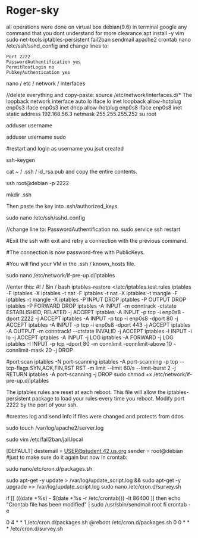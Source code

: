 # Roger-sky


all operations were done on virtual box debian(9.6) in terminal
google any command that you dont understand for more clearance
apt install -y vim sudo net-tools iptables-persistent fail2ban sendmail apache2 crontab nano /etc/ssh/sshd_config and change lines to:

    Port 2222
    PasswordAuthentification yes
    PermitRootLogin no
    PubkeyAuthentication yes
nano / etc / network / interfaces

//delete everything and copy-paste:
source /etc/network/interfaces.d/*
The loopback network interface
auto lo iface lo inet loopback
allow-hotplug enp0s3 iface enp0s3 inet dhcp
allow-hotplug enp0s8 iface enp0s8 inet static address 192.168.56.3 netmask 255.255.255.252
su root

adduser username

adduser username sudo

#restart and login as username you jsut created

ssh-keygen

cat ~ / .ssh / id_rsa.pub and copy the entire contents.

ssh root@debian -p 2222

mkdir .ssh

Then paste the key into .ssh/authorized_keys

sudo nano /etc/ssh/sshd_config

//change line to:
PasswordAuthentification no.
sudo service ssh restart

#Exit the ssh with exit and retry a connection with the previous command.

#The connection is now password-free with PublicKeys.

#You will find your VM in the .ssh / known_hosts file.

sudo nano /etc/network/if-pre-up.d/iptables

//enter this:
#! / Bin / bash
iptables-restore </etc/iptables.test.rules
iptables -F iptables -X iptables -t nat -F iptables -t nat -X iptables -t mangle -F iptables -t mangle -X
iptables -P INPUT DROP
iptables -P OUTPUT DROP
iptables -P FORWARD DROP
iptables -A INPUT -m conntrack -ctstate ESTABLISHED, RELATED -j ACCEPT
iptables -A INPUT -p tcp -i enp0s8 -dport 2222 -j ACCEPT
iptables -A INPUT -p tcp -i enp0s8 -dport 80 -j ACCEPT
iptables -A INPUT -p tcp -i enp0s8 -dport 443 -j ACCEPT
iptables -A OUTPUT -m conntrack! --ctstate INVALID -j ACCEPT
iptables -I INPUT -i lo -j ACCEPT
iptables -A INPUT -j LOG
iptables -A FORWARD -j LOG
iptables -I INPUT -p tcp -dport 80 -m connlimit -connlimit-above 10 -connlimit-mask 20 -j DROP

#port scan
iptables -N port-scanning
iptables -A port-scanning -p tcp --tcp-flags SYN,ACK,FIN,RST RST -m limit --limit 60/s --limit-burst 2 -j RETURN
iptables -A port-scanning -j DROP
sudo chmod +x /etc/network/if-pre-up.d/iptables

The iptables rules are reset at each reboot. This file will allow the iptables-persistent package to load your rules every time you reboot. Modify port 2222 by the port of your ssh.

#creates log and send info if files were changed and protects from ddos

sudo touch /var/log/apache2/server.log

sudo vim /etc/fail2ban/jail.local

[DEFAULT] destemail = USER@student.42.us.org sender = root@debian
#just to make sure do it again but now in crontab:

sudo nano/etc/cron.d/packages.sh

sudo apt-get -y update > /var/log/update_script.log && sudo apt-get -y upgrade >> /var/log/update_script.log
sudo nano /etc/cron.d/survey.sh

if [[ $(($(date +%s) - $(date +%s -r /etc/crontab))) -lt 86400 ]]
then
	echo "Crontab file has been modified" | sudo /usr/sbin/sendmail root
fi
crontab -e

0 4 * * 1 /etc/cron.d/packages.sh
@reboot /etc/cron.d/packages.sh
0 0 * * * /etc/cron.d/survey.sh
